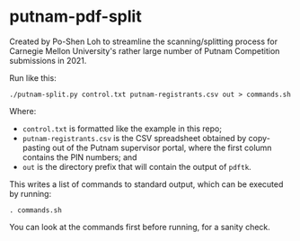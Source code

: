 # putnam-pdf-split

Created by Po-Shen Loh to streamline the scanning/splitting process for
Carnegie Mellon University's rather large number of Putnam Competition
submissions in 2021.

Run like this:

```
./putnam-split.py control.txt putnam-registrants.csv out > commands.sh
```

Where:

* `control.txt` is formatted like the example in this repo;
* `putnam-registrants.csv` is the CSV spreadsheet obtained by copy-pasting
  out of the Putnam supervisor portal, where the first column contains the
  PIN numbers; and
* `out` is the directory prefix that will contain the output of `pdftk`.

This writes a list of commands to standard output, which can be executed by
running:

```
. commands.sh
```

You can look at the commands first before running, for a sanity check.
